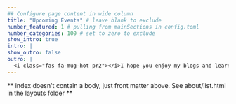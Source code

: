 ```yaml
---
## Configure page content in wide column
title: "Upcoming Events" # leave blank to exclude
number_featured: 1 # pulling from mainSections in config.toml
number_categories: 100 # set to zero to exclude
show_intro: true
intro: |
show_outro: false
outro: |
  <i class="fas fa-mug-hot pr2"></i>I hope you enjoy my blogs and learn.
---
```


** index doesn't contain a body, just front matter above.
See about/list.html in the layouts folder **

